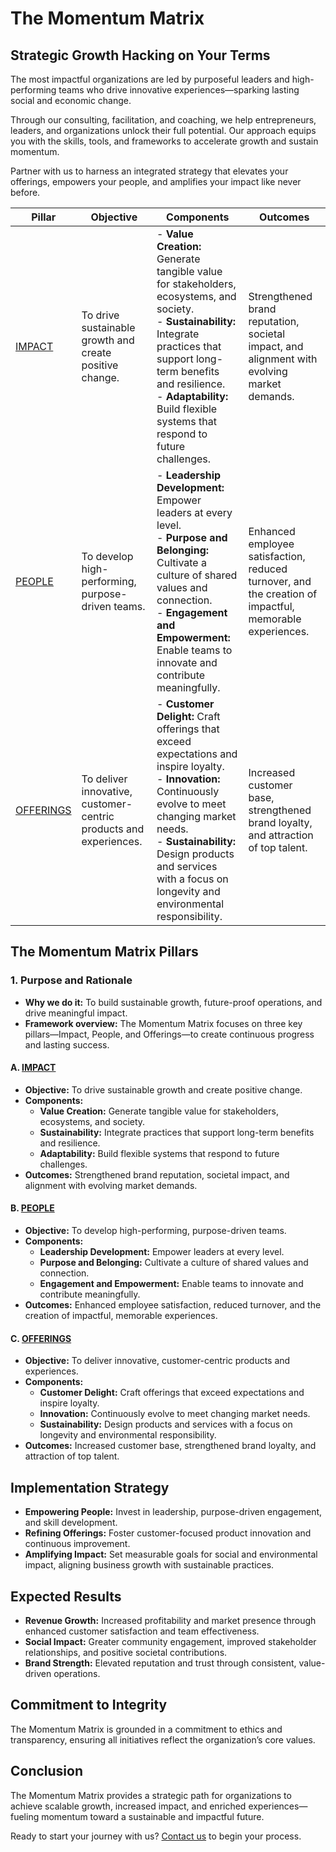 # The Momentum Matrix



## Strategic Growth Hacking on Your Terms

The most impactful organizations are led by purposeful leaders and high-performing teams who drive innovative experiences—sparking lasting social and economic change.

Through our consulting, facilitation, and coaching, we help entrepreneurs, leaders, and organizations unlock their full potential. Our approach equips you with the skills, tools, and frameworks to accelerate growth and sustain momentum.

Partner with us to harness an integrated strategy that elevates your offerings, empowers your people, and amplifies your impact like never before.

| Pillar     | Objective                                                                 | Components                                                                                                                                                                                                 | Outcomes                                                                                                      |
|------------|---------------------------------------------------------------------------|-----------------------------------------------------------------------------------------------------------------------------------------------------------------------------------------------------------|---------------------------------------------------------------------------------------------------------------|
| [IMPACT](impact.md)   | To drive sustainable growth and create positive change.          | - **Value Creation:** Generate tangible value for stakeholders, ecosystems, and society.<br>- **Sustainability:** Integrate practices that support long-term benefits and resilience.<br>- **Adaptability:** Build flexible systems that respond to future challenges. | Strengthened brand reputation, societal impact, and alignment with evolving market demands.                   |
| [PEOPLE](people.md)   | To develop high-performing, purpose-driven teams.               | - **Leadership Development:** Empower leaders at every level.<br>- **Purpose and Belonging:** Cultivate a culture of shared values and connection.<br>- **Engagement and Empowerment:** Enable teams to innovate and contribute meaningfully.       | Enhanced employee satisfaction, reduced turnover, and the creation of impactful, memorable experiences.       |
| [OFFERINGS](offerings.md) | To deliver innovative, customer-centric products and experiences. | - **Customer Delight:** Craft offerings that exceed expectations and inspire loyalty.<br>- **Innovation:** Continuously evolve to meet changing market needs.<br>- **Sustainability:** Design products and services with a focus on longevity and environmental responsibility. | Increased customer base, strengthened brand loyalty, and attraction of top talent.                            |
## The Momentum Matrix Pillars

### 1. Purpose and Rationale
* **Why we do it:** To build sustainable growth, future-proof operations, and drive meaningful impact.
* **Framework overview:** The Momentum Matrix focuses on three key pillars—Impact, People, and Offerings—to create continuous progress and lasting success.

#### A. [IMPACT](impact.md) 
* **Objective:** To drive sustainable growth and create positive change.
* **Components:**
  - **Value Creation:** Generate tangible value for stakeholders, ecosystems, and society.
  - **Sustainability:** Integrate practices that support long-term benefits and resilience.
  - **Adaptability:** Build flexible systems that respond to future challenges.
* **Outcomes:** Strengthened brand reputation, societal impact, and alignment with evolving market demands.

#### B. [PEOPLE](people.md)
* **Objective:** To develop high-performing, purpose-driven teams.
* **Components:**
  - **Leadership Development:** Empower leaders at every level.
  - **Purpose and Belonging:** Cultivate a culture of shared values and connection.
  - **Engagement and Empowerment:** Enable teams to innovate and contribute meaningfully.
* **Outcomes:** Enhanced employee satisfaction, reduced turnover, and the creation of impactful, memorable experiences.

#### C. [OFFERINGS](offerings.md)
* **Objective:** To deliver innovative, customer-centric products and experiences.
* **Components:**
  - **Customer Delight:** Craft offerings that exceed expectations and inspire loyalty.
  - **Innovation:** Continuously evolve to meet changing market needs.
  - **Sustainability:** Design products and services with a focus on longevity and environmental responsibility.
* **Outcomes:** Increased customer base, strengthened brand loyalty, and attraction of top talent.

## Implementation Strategy
* **Empowering People:** Invest in leadership, purpose-driven engagement, and skill development.
* **Refining Offerings:** Foster customer-focused product innovation and continuous improvement.
* **Amplifying Impact:** Set measurable goals for social and environmental impact, aligning business growth with sustainable practices.

## Expected Results
* **Revenue Growth:** Increased profitability and market presence through enhanced customer satisfaction and team effectiveness.
* **Social Impact:** Greater community engagement, improved stakeholder relationships, and positive societal contributions.
* **Brand Strength:** Elevated reputation and trust through consistent, value-driven operations.

## Commitment to Integrity
The Momentum Matrix is grounded in a commitment to ethics and transparency, ensuring all initiatives reflect the organization’s core values.

## Conclusion
The Momentum Matrix provides a strategic path for organizations to achieve scalable growth, increased impact, and enriched experiences—fueling momentum toward a sustainable and impactful future.

 Ready to start your journey with us? [Contact us](mailto:rye@wentcloud.com?subject=Start%20Your%20Process%20with%20The%20Momentum%20Matrix&body=Please%20provide%20us%20with%20more%20information%20on%20how%20we%20can%20get%20started.%0A%0A1.%20What%20is%20the%20name%20of%20your%20organization%3F%0A2.%20What%20are%20your%20primary%20goals%20and%20objectives%3F%0A3.%20What%20challenges%20are%20you%20currently%20facing%3F%0A4.%20How%20do%20you%20envision%20our%20partnership%20helping%20you%20achieve%20your%20goals%3F%0A5.%20Any%20additional%20information%20you%20would%20like%20to%20share%3F) to begin your process.